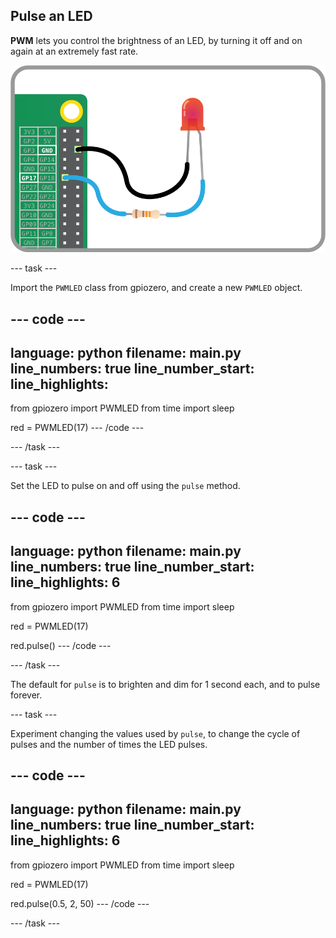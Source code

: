 ## Pulse an LED

**PWM** lets you control the brightness of an LED, by turning it off and on again at an extremely fast rate.

![An LED and resistor connected from GPIO 17 to GND on the Raspberry Pi](images/led-gpio17.png)

--- task ---

Import the `PWMLED` class from gpiozero, and create a new `PWMLED` object.

--- code ---
---
language: python
filename: main.py
line_numbers: true
line_number_start: 
line_highlights:
---
from gpiozero import PWMLED
from time import sleep

red = PWMLED(17)
--- /code ---

--- /task ---

--- task ---

Set the LED to pulse on and off using the `pulse` method.

--- code ---
---
language: python
filename: main.py
line_numbers: true
line_number_start: 
line_highlights: 6
---
from gpiozero import PWMLED
from time import sleep

red = PWMLED(17)

red.pulse()
--- /code ---

--- /task ---

The default for `pulse` is to brighten and dim for 1 second each, and to pulse forever.

--- task ---

Experiment changing the values used by `pulse`, to change the cycle of pulses and the number of times the LED pulses.

--- code ---
---
language: python
filename: main.py
line_numbers: true
line_number_start: 
line_highlights: 6
---
from gpiozero import PWMLED
from time import sleep

red = PWMLED(17)

red.pulse(0.5, 2, 50)
--- /code ---

--- /task ---